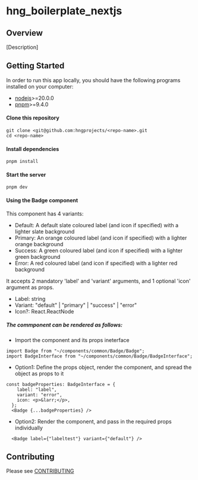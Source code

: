 # hng_boilerplate_nextjs

## Overview

[Description]

## Getting Started

In order to run this app locally, you should have the following programs installed on your computer:

- [nodejs](https://nodejs.org/)>=20.0.0
- [pnpm](https://yarnpkg.com/)>=9.4.0

#### Clone this repository

```
git clone <git@github.com:hngprojects/<repo-name>.git
cd <repo-name>
```

#### Install dependencies

```
pnpm install
```

#### Start the server

```
pnpm dev
```

#### Using the Badge component
This component has 4 variants: 
- Default: A default slate coloured label (and icon if specified) with a lighter slate background
- Primary: An orange coloured label (and icon if specified) with a lighter orange background
- Success: A green coloured label (and icon if specified) with a lighter green background
- Error: A red coloured label (and icon if specified) with a lighter red background

It accepts 2 mandatory 'label' and 'variant' arguments, and 1 optional 'icon' argument as props.
- Label: string
- Variant:  "default" | "primary" | "success" | "error"
- Icon?: React.ReactNode

##### The commponent can be rendered as follows:
- Import the component and its props ineterface

```
import Badge from "~/components/common/Badge/Badge";
import BadgeInterface from "~/components/common/Badge/BadgeInterface";
```
- Option1: Define the props object, render the component, and spread the object as props to it

```
const badgeProperties: BadgeInterface = {
    label: "label",
    variant: "error",
    icon: <p>&larr;</p>,
  };
  <Badge {...badgeProperties} />
```

- Option2: Render the component, and pass in the required props individually 

```
  <Badge label={"labeltest"} variant={"default"} />
```

## Contributing

Please see [CONTRIBUTING](CONTRIBUTING.md)
